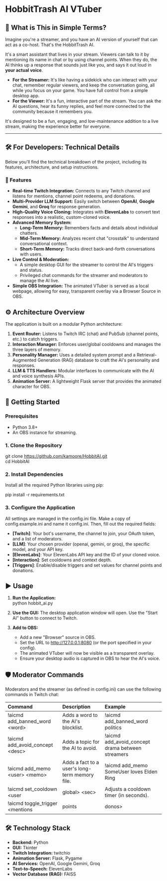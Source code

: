 # **HobbitTrash AI VTuber**

## **🤔 What is This in Simple Terms?**

Imagine you're a streamer, and you have an AI version of yourself that can act as a co-host. That's the HobbitTrash AI.

It's a smart assistant that lives in your stream. Viewers can talk to it by mentioning its name in chat or by using channel points. When they do, the AI thinks up a response that sounds just like you, and says it out loud in **your actual voice**.

*   **For the Streamer:** It's like having a sidekick who can interact with your chat, remember regular viewers, and keep the conversation going, all while you focus on your game. You have full control from a simple desktop app.
*   **For the Viewer:** It's a fun, interactive part of the stream. You can ask the AI questions, hear its funny replies, and feel more connected to the community because it remembers you.

It's designed to be a fun, engaging, and low-maintenance addition to a live stream, making the experience better for everyone.

---

## 🛠️ For Developers: Technical Details

Below you'll find the technical breakdown of the project, including its features, architecture, and setup instructions.

### **🌟 Features**

* **Real-time Twitch Integration:** Connects to any Twitch channel and listens for mentions, channel point redeems, and donations.  
* **Multi-Provider LLM Support:** Easily switch between **OpenAI**, **Google Gemini**, and **Groq** for response generation.  
* **High-Quality Voice Cloning:** Integrates with **ElevenLabs** to convert text responses into a realistic, custom-cloned voice.  
* **Advanced Memory System:**  
  * **Long-Term Memory:** Remembers facts and details about individual chatters.  
  * **Mid-Term Memory:** Analyzes recent chat "crosstalk" to understand conversational context.  
  * **Short-Term Memory:** Tracks direct back-and-forth conversations with users.  
* **Live Control & Moderation:**  
  * A simple desktop GUI for the streamer to control the AI's triggers and status.  
  * Privileged chat commands for the streamer and moderators to manage the AI live.  
* **Simple OBS Integration:** The animated VTuber is served as a local webpage, allowing for easy, transparent overlay via a Browser Source in OBS.

## **⚙️ Architecture Overview**

The application is built on a modular Python architecture:

1. **Event Router:** Listens to Twitch IRC (chat) and PubSub (channel points, etc.) to catch triggers.  
2. **Interaction Manager:** Enforces user/global cooldowns and manages the three layers of memory.  
3. **Personality Manager:** Uses a detailed system prompt and a Retrieval-Augmented Generation (RAG) database to craft the AI's personality and responses.  
4. **LLM & TTS Handlers:** Modular interfaces to communicate with the AI and voice synthesis APIs.  
5. **Animation Server:** A lightweight Flask server that provides the animated character for OBS.

## **🚀 Getting Started**

### **Prerequisites**

* Python 3.8+  
* An OBS instance for streaming.

### **1\. Clone the Repository**

git clone https://github.com/kamoore/HobbitAI.git  
cd HobbitAI

### **2\. Install Dependencies**

Install all the required Python libraries using pip:

pip install \-r requirements.txt

### **3\. Configure the Application**

All settings are managed in the config.ini file. Make a copy of config.example.ini and name it config.ini. Then, fill out the required fields:

* **\[Twitch\]**: Your bot's username, the channel to join, your OAuth token, and a list of moderators.  
* **\[LLM\]**: Your chosen provider (openai, gemini, or groq), the specific model, and your API key.  
* **\[ElevenLabs\]**: Your ElevenLabs API key and the ID of your cloned voice.  
* **\[Interaction\]**: Set cooldowns and context depth.  
* **\[Triggers\]**: Enable/disable triggers and set values for channel points and donations.

## **▶️ Usage**

1. **Run the Application:**  
   python hobbit\_ai.py

2. **Use the GUI:** The desktop application window will open. Use the "Start AI" button to connect to Twitch.  
3. **Add to OBS:**  
   * Add a new "Browser" source in OBS.  
   * Set the URL to http://127.0.0.1:8080 (or the port specified in your config).  
   * The animated VTuber will now be visible as a transparent overlay.  
   * Ensure your desktop audio is captured in OBS to hear the AI's voice.

## **🛡️ Moderator Commands**

Moderators and the streamer (as defined in config.ini) can use the following commands in Twitch chat:

| Command | Description | Example |
| :---- | :---- | :---- |
| \!aicmd add\_banned\_word \<word\> | Adds a word to the AI's blocklist. | \!aicmd add\_banned\_word politics |
| \!aicmd add\_avoid\_concept \<desc\> | Adds a topic for the AI to avoid. | \!aicmd add\_avoid\_concept drama between streamers |
| \!aicmd add\_memo \<user\> \<memo\> | Adds a fact to a user's long-term memory file. | \!aicmd add\_memo SomeUser loves Elden Ring |
| \!aicmd set\_cooldown \<user|global\> \<sec\> | Adjusts a cooldown timer (in seconds). | \!aicmd set\_cooldown global 15 |
| \!aicmd toggle\_trigger \<mentions|points|donos\> | Toggles a response trigger on or off. | \!aicmd toggle\_trigger mentions |

## **🛠️ Technology Stack**

* **Backend:** Python  
* **GUI:** Tkinter  
* **Twitch Integration:** twitchio  
* **Animation Server:** Flask, Pygame  
* **AI Services:** OpenAI, Google Gemini, Groq  
* **Text-to-Speech:** ElevenLabs  
* **Vector Database (RAG):** FAISS
